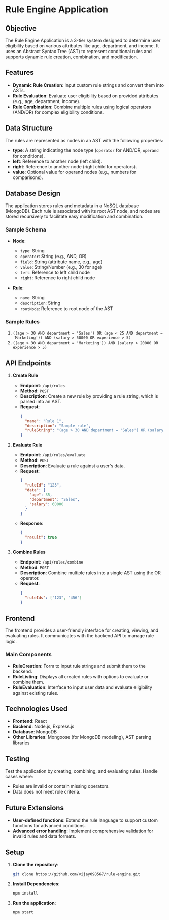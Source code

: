 # Rule Engine Application

## Objective
The Rule Engine Application is a 3-tier system designed to determine user eligibility based on various attributes like age, department, and income. It uses an Abstract Syntax Tree (AST) to represent conditional rules and supports dynamic rule creation, combination, and modification.

## Features
- **Dynamic Rule Creation**: Input custom rule strings and convert them into ASTs.
- **Rule Evaluation**: Evaluate user eligibility based on provided attributes (e.g., age, department, income).
- **Rule Combination**: Combine multiple rules using logical operators (AND/OR) for complex eligibility conditions.

## Data Structure
The rules are represented as nodes in an AST with the following properties:
- **type**: A string indicating the node type (`operator` for AND/OR, `operand` for conditions).
- **left**: Reference to another node (left child).
- **right**: Reference to another node (right child for operators).
- **value**: Optional value for operand nodes (e.g., numbers for comparisons).

## Database Design
The application stores rules and metadata in a NoSQL database (MongoDB). Each rule is associated with its root AST node, and nodes are stored recursively to facilitate easy modification and combination.

### Sample Schema
- **Node**:
  - `type`: String  
  - `operator`: String (e.g., AND, OR)  
  - `field`: String (attribute name, e.g., age)  
  - `value`: String/Number (e.g., 30 for age)  
  - `left`: Reference to left child node  
  - `right`: Reference to right child node  

- **Rule**:
  - `name`: String  
  - `description`: String  
  - `rootNode`: Reference to root node of the AST  

### Sample Rules
1. `((age > 30 AND department = 'Sales') OR (age < 25 AND department = 'Marketing')) AND (salary > 50000 OR experience > 5)`
2. `((age > 30 AND department = 'Marketing')) AND (salary > 20000 OR experience > 5)`

## API Endpoints
1. **Create Rule**  
   - **Endpoint**: `/api/rules`  
   - **Method**: `POST`  
   - **Description**: Create a new rule by providing a rule string, which is parsed into an AST.  
   - **Request**:
     ```json
     {
       "name": "Rule 1",
       "description": "Sample rule",
       "ruleString": "(age > 30 AND department = 'Sales') OR (salary > 50000)"
     }
     ```

2. **Evaluate Rule**  
   - **Endpoint**: `/api/rules/evaluate`  
   - **Method**: `POST`  
   - **Description**: Evaluate a rule against a user's data.  
   - **Request**:
     ```json
     {
       "ruleId": "123",
       "data": {
         "age": 35,
         "department": "Sales",
         "salary": 60000
       }
     }
     ```
   - **Response**:
     ```json
     {
       "result": true
     }
     ```

3. **Combine Rules**  
   - **Endpoint**: `/api/rules/combine`  
   - **Method**: `POST`  
   - **Description**: Combine multiple rules into a single AST using the OR operator.  
   - **Request**:
     ```json
     {
       "ruleIds": ["123", "456"]
     }
     ```

## Frontend
The frontend provides a user-friendly interface for creating, viewing, and evaluating rules. It communicates with the backend API to manage rule logic.

### Main Components
- **RuleCreation**: Form to input rule strings and submit them to the backend.
- **RuleListing**: Displays all created rules with options to evaluate or combine them.
- **RuleEvaluation**: Interface to input user data and evaluate eligibility against existing rules.

## Technologies Used
- **Frontend**: React  
- **Backend**: Node.js, Express.js  
- **Database**: MongoDB  
- **Other Libraries**: Mongoose (for MongoDB modeling), AST parsing libraries  

## Testing
Test the application by creating, combining, and evaluating rules. Handle cases where:
- Rules are invalid or contain missing operators.
- Data does not meet rule criteria.

## Future Extensions
- **User-defined functions**: Extend the rule language to support custom functions for advanced conditions.
- **Advanced error handling**: Implement comprehensive validation for invalid rules and data formats.

## Setup
1. **Clone the repository**:
   ```bash
   git clone https://github.com/vijay098567/rule-engine.git
1. **Install Dependencies**:
   ```bash
   npm install
1. **Run the application**:
   ```bash
   npm start
